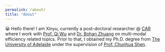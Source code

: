 ```yaml
---
permalink: /about/
title: "About"
---
```


😀 Hello there! I am Xinyu, currently a post-doctoral researcher @ [CAR](https://www.adelaide.edu.au/aiml/car) where I work with [Prof. Qi Wu](http://www.qi-wu.me/) and [Dr. Bohan Zhuang](https://bohanzhuang.github.io/) on multi-modal efficiency related topics. Prior to that, I obtained my Ph.D. degree from [The University of Adelaide](https://www.adelaide.edu.au/) under the supervision of [Prof. Chunhua Shen](https://cshen.github.io/).
